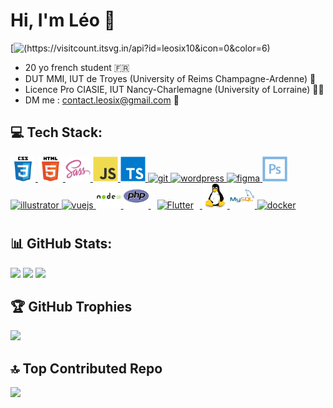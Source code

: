 # Hi, I'm Léo 👋

[![(https://visitcount.itsvg.in/api?id=leosix10&icon=0&color=6)](https://visitcount.itsvg.in)

- 20 yo french student 🇫🇷
- DUT MMI, IUT de Troyes (University of Reims Champagne-Ardenne) 🦆
- Licence Pro CIASIE, IUT Nancy-Charlemagne (University of Lorraine) 👨‍💻
- DM me : contact.leosix@gmail.com 📧

## 💻 Tech Stack:
<p align="left"> 
  <a href="https://www.w3schools.com/css/" target="_blank"> 
    <img src="https://raw.githubusercontent.com/devicons/devicon/master/icons/css3/css3-original-wordmark.svg" alt="css3" height="40"/> 
  </a> 
  <a href="https://www.w3.org/html/" target="_blank"> 
    <img src="https://raw.githubusercontent.com/devicons/devicon/master/icons/html5/html5-original-wordmark.svg" alt="html5" height="40"/> 
  </a> 
  <a href="https://sass-lang.com" target="_blank"> 
    <img src="https://raw.githubusercontent.com/devicons/devicon/master/icons/sass/sass-original.svg" alt="sass" height="40"/> 
  </a> 
  <a href="https://developer.mozilla.org/en-US/docs/Web/JavaScript" target="_blank"> 
    <img src="https://raw.githubusercontent.com/devicons/devicon/master/icons/javascript/javascript-original.svg" alt="javascript" height="40"/> 
  </a> 
  <a href="https://www.typescriptlang.org/" target="_blank"> 
    <img src="https://raw.githubusercontent.com/devicons/devicon/master/icons/typescript/typescript-original.svg" alt="typescript" height="40"/> 
  </a> 
  <a href="https://git-scm.com/" target="_blank"> 
    <img src="https://www.vectorlogo.zone/logos/git-scm/git-scm-icon.svg" alt="git" height="40"/> 
  </a> 
  <a href="https://wordpress.com/" target="_blank"> 
    <img src="https://www.vectorlogo.zone/logos/wordpress/wordpress-icon.svg" alt="wordpress" height="40"/> 
  </a> 
  <a href="https://www.figma.com/" target="_blank"> 
    <img src="https://www.vectorlogo.zone/logos/figma/figma-icon.svg" alt="figma" height="40"/> 
  </a> 
  <a href="https://www.photoshop.com/en" target="_blank"> 
    <img src="https://raw.githubusercontent.com/devicons/devicon/master/icons/photoshop/photoshop-line.svg" alt="photoshop" height="40"/> 
  </a> 
  <a href="https://www.adobe.com/products/illustrator.html" target="_blank"> 
    <img src="https://www.vectorlogo.zone/logos/adobe_illustrator/adobe_illustrator-icon.svg" alt="illustrator" height="40"/> 
  </a> 
  <a href="https://vuejs.org" target="_blank"> 
    <img src="https://www.vectorlogo.zone/logos/vuejs/vuejs-icon.svg" alt="vuejs" height="40"/> 
  </a> 
  <a href="https://nodejs.org" target="_blank"> 
    <img src="https://raw.githubusercontent.com/devicons/devicon/master/icons/nodejs/nodejs-original-wordmark.svg" alt="nodejs" height="40"/> 
  </a> 
  <a href="https://www.php.net" target="_blank"> 
    <img src="https://raw.githubusercontent.com/devicons/devicon/master/icons/php/php-original.svg" alt="php" height="40"/> 
  </a> 
  <a href="https://flutter.dev/" target="_blank">
    <img style="margin: 10px" src="https://profilinator.rishav.dev/skills-assets/flutterio-icon.svg" alt="Flutter" height="40"/>
  </a> 
  <a href="https://www.linux.org/" target="_blank"> 
    <img src="https://raw.githubusercontent.com/devicons/devicon/master/icons/linux/linux-original.svg" alt="linux" height="40"/> 
  </a> 
  <a href="https://www.mysql.com/" target="_blank"> 
    <img src="https://raw.githubusercontent.com/devicons/devicon/master/icons/mysql/mysql-original-wordmark.svg" alt="mysql" height="40"/> 
  </a> 
  <a href="https://www.docker.com/" target="_blank"> 
    <img src="https://www.vectorlogo.zone/logos/docker/docker-official.svg" alt="docker" height="40"/> 
  </a> 
</p>

## 📊 GitHub Stats:
![](https://github-readme-stats.vercel.app/api?username=leosix10&theme=light&hide_border=true&include_all_commits=true&count_private=true)
![](https://github-readme-streak-stats.herokuapp.com/?user=leosix10&theme=light&hide_border=true)
![](https://github-readme-stats.vercel.app/api/top-langs/?username=leosix10&theme=light&hide_border=true&include_all_commits=true&count_private=true&layout=compact)

## 🏆 GitHub Trophies
![](https://github-profile-trophy.vercel.app/?username=leosix10&theme=light&no-frame=true&no-bg=false&margin-w=4)


## 🔝 Top Contributed Repo
![](https://github-contributor-stats.vercel.app/api?username=leosix10&limit=5&theme=light&combine_all_yearly_contributions=true)


<!---
leosix10/leosix10 is a ✨ special ✨ repository because its `README.md` (this file) appears on your GitHub profile.
You can click the Preview link to take a look at your changes.
--->
